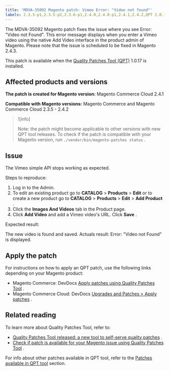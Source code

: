 ```yaml
---
title: 'MDVA-35092 Magento patch: Vimeo Error: "Video not found"'
labels: 2.3.5-p1,2.3.5-p2,2.3.6-p1,2.4.0,2.4.0-p1,2.4.1,2.4.2,QPT 1.0.17,QPT patches,Magento Commerce,Magento Commerce Cloud,Quality Patches Tool,Vimeo,error,support tools,video
---
```


The MDVA-35092 Magento patch fixes the issue where you see Error: "Video not Found". This error message displays when you enter a Vimeo video using the native Add Video interface in the product admin of Magento. Please note that the issue is scheduled to be fixed in Magento 2.4.3.

This patch is available when the [Quality Patches Tool (QPT)](https://support.magento.com/hc/en-us/articles/360047139492) 1.0.17 is installed.

## Affected products and versions

 **The patch is created for Magento version:** Magento Commerce Cloud 2.4.1

 **Compatible with Magento versions:** Magento Commerce and Magento Commerce Cloud 2.3.5 - 2.4.2

>![info]
>
>Note: the patch might become applicable to other versions with new QPT tool releases. To check if the patch is compatible with your Magento version, run `./vendor/bin/magento-patches status` .

## Issue

The Vimeo simple API stops working as expected.

 <span class="wysiwyg-underline">Steps to reproduce:</span> 

1. Log in to the Admin.
1. To edit an existing product go to **CATALOG** > **Products** > **Edit** or to create a new product go to **CATALOG** > **Products** > **Edit** > **Add Product** .
1. Click the **Images And Videos** tab in the Product page.
1. Click **Add Video** and add a Vimeo video's URL. Click **Save** .

 <span class="wysiwyg-underline">Expected result:</span> 

The new video is found and saved. <span class="wysiwyg-underline">Actuals result:</span> Error: "Video not Found" is displayed. <span class="wysiwyg-underline"></span> 

## Apply the patch

For instructions on how to apply an QPT patch, use the following links depending on your Magento product:

* Magento Commerce: DevDocs [Apply patches using Quality Patches Tool](https://devdocs.magento.com/guides/v2.4/comp-mgr/patching/mqp.html) .
* Magento Commerce Cloud: DevDocs [Upgrades and Patches > Apply patches](https://devdocs.magento.com/cloud/project/project-patch.html) .

## Related reading

To learn more about Quality Patches Tool, refer to:

* [Quality Patches Tool released: a new tool to self-serve quality patches](https://support.magento.com/hc/en-us/articles/360047139492) .
* [Check if patch is available for your Magento issue using Quality Patches Tool](https://support.magento.com/hc/en-us/articles/360047125252) .

For info about other patches available in QPT tool, refer to the [Patches available in QPT tool](https://support.magento.com/hc/en-us/sections/360010506631-Patches-available-in-QPT-tool-) section.
